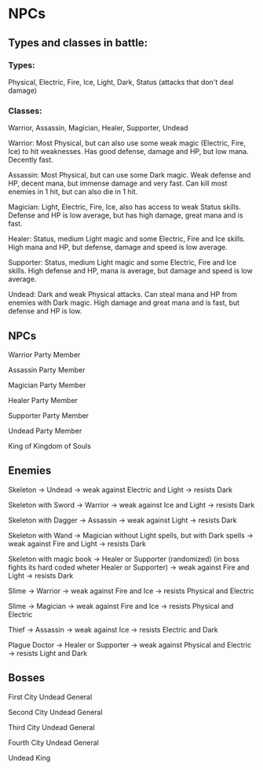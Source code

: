 # NPCs

## Types and classes in battle:

### Types: 

Physical, Electric, Fire, Ice, Light, Dark, Status (attacks that don't deal damage)

### Classes:

Warrior, Assassin, Magician, Healer, Supporter, Undead

Warrior: Most Physical, but can also use some weak magic (Electric, Fire, Ice) to hit weaknesses. Has good defense, damage and HP, but low mana. Decently fast.

Assassin: Most Physical, but can use some Dark magic. Weak defense and HP, decent mana, but immense damage and very fast. Can kill most enemies in 1 hit, but can also die in 1 hit.

Magician: Light, Electric, Fire, Ice, also has access to weak Status skills. Defense and HP is low average, but has high damage, great mana and is fast.

Healer: Status, medium Light magic and some Electric, Fire and Ice skills. High mana and HP, but defense, damage and speed is low average.

Supporter: Status, medium Light magic and some Electric, Fire and Ice skills. High defense and HP, mana is average, but damage and speed is low average.

Undead: Dark and weak Physical attacks. Can steal mana and HP from enemies with Dark magic. High damage and great mana and is fast, but defense and HP is low. 

## NPCs

Warrior Party Member

Assassin Party Member

Magician Party Member

Healer Party Member

Supporter Party Member

Undead Party Member

King of Kingdom of Souls



## Enemies

Skeleton -> Undead -> weak against Electric and Light -> resists Dark

Skeleton with Sword -> Warrior -> weak against Ice and Light -> resists Dark

Skeleton with Dagger -> Assassin -> weak against Light -> resists Dark

Skeleton with Wand -> Magician without Light spells, but with Dark spells -> weak against Fire and Light -> resists Dark

Skeleton with magic book -> Healer or Supporter (randomized) (in boss fights its hard coded wheter Healer or Supporter) -> weak against Fire and Light -> resists Dark

Slime -> Warrior -> weak against Fire and Ice -> resists Physical and Electric

Slime -> Magician -> weak against Fire and Ice -> resists Physical and Electric

Thief -> Assassin -> weak against Ice -> resists Electric and Dark

Plague Doctor -> Healer or Supporter -> weak against Physical and Electric -> resists Light and Dark

## Bosses

First City Undead General

Second City Undead General

Third City Undead General

Fourth City Undead General

Undead King






